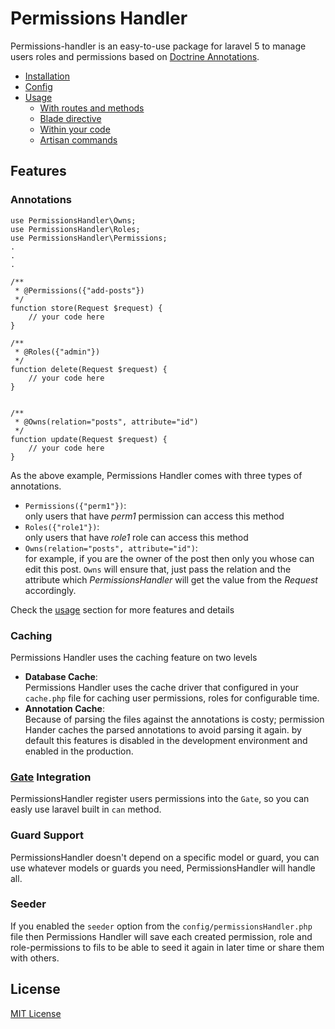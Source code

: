 # Permissions Handler
Permissions-handler is an easy-to-use package for laravel 5  to manage users roles and permissions based on  [Doctrine Annotations](https://github.com/doctrine/annotations).


* [Installation](https://github.com/mohamednagy/Permissions-Handler/wiki/installation)
* [Config](https://github.com/mohamednagy/Permissions-Handler/wiki/config)
* [Usage](https://github.com/mohamednagy/Permissions-Handler/wiki/usage)
    * [With routes and methods](https://github.com/mohamednagy/Permissions-Handler/wiki/usage#with-routes)
    * [Blade directive](https://github.com/mohamednagy/Permissions-Handler/wiki/usage#blade-directives)
    * [Within your code](https://github.com/mohamednagy/Permissions-Handler/wiki/usage#within-your-code)
    * [Artisan commands](https://github.com/mohamednagy/Permissions-Handler/wiki/usage#artisan-commands)


## Features

### Annotations

```
use PermissionsHandler\Owns;
use PermissionsHandler\Roles;
use PermissionsHandler\Permissions;
.
.
.

/**
 * @Permissions({"add-posts"})
 */
function store(Request $request) {
    // your code here
}

/**
 * @Roles({"admin"})
 */
function delete(Request $request) {
    // your code here
}

 
/**
 * @Owns(relation="posts", attribute="id")
 */
function update(Request $request) {
    // your code here
}

```

As the above example, Permissions Handler comes with three types of annotations.
 * `Permissions({"perm1"})`: <br> only users that have *perm1* permission can access this method
 * `Roles({"role1"})`: <br> only users that have *role1* role can access this method
 * `Owns(relation="posts", attribute="id")`: <br> for example, if you are the owner of the post then only you whose can edit this post. `Owns` will ensure that, just pass the relation and the attribute which *PermissionsHandler* will get the value from the *Request* accordingly.

 Check the [usage](https://github.com/mohamednagy/Permissions-Handler/wiki/usage) section for more features and details

 ### Caching
 Permissions Handler uses the caching feature on two levels
 * **Database Cache**: <br>
 Permissions Handler uses the cache driver that configured in your `cache.php` file for caching user permissions, roles for configurable time.
 * **Annotation Cache**: <br>
 Because of parsing the files against the annotations is costy; permission Hander caches the parsed annotations to avoid parsing it again. by default this features is disabled in the development environment and enabled in the production. 

### [Gate](https://laravel.com/docs/5.5/authorization#gates) Integration
PermissionsHandler register users permissions into the `Gate`, so you can easly use laravel built in `can` method.

### Guard Support
PermissionsHandler doesn't depend on a specific model or guard, you can use whatever models or guards you need, PermissionsHandler will handle all.

### Seeder
If you enabled the `seeder` option from the `config/permissionsHandler.php` file then Permissions Handler will save each created permission, role and role-permissions to fils to be able to seed it again in later time or share them with others.

## License

[MIT License](http://opensource.org/licenses/MIT)
